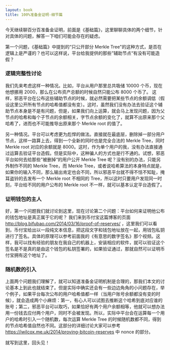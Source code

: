```yaml
---
layout: book
title: 100%准备金证明-细节篇
---
```

今天继续聊百分百准备金证明，前面是《基础篇》，这里聊聊具体的两个细节，针对具体的问题，解答一下咱们可能会存在的疑虑。

第一个问题，《基础篇》中提到的“只公开部分 Merkle Tree"的这种方式，是否在逻辑上是严谨的？也可以这样说，平台给我提供的那些”辅助节点“有没有可能造假？

### 逻辑完整性讨论

我们先来考虑这样一种情况。比如，平台从用户那里总共吸储 10000 个币，现在他想挪用 2000，那么在公布资产总额的时候自然只能公布 8000 个币了。
这样，邪恶平台在公布这些辅助节点的时候，就必然需要把某些节点的余额调低（假设这里公开所有节点的哈希值都没有变）。这时，虽然我们没有办法去验证这个辅助节点本身是不是有问题，但是，如果我们向上运算，就会马上发现问题，因为父节点的哈希和每个子节点的余额相关，字节点余额的变化了，就算不出原来那个父哈希了，进而也不可能推导出原来那个 Merkle root 的值了。

另一种情况。平台可以考虑更为彪悍的做法。直接就在最底层，删除掉一部分用户节点，这样一路算上去，得到一个全新的同时也是完全合法的 Merkle Tree，同时 Merkle root 对应的余额就是 8000。这时，作为单个用户的我，没有办法直接通过运算去验证平台造假。但是实际中，这种骗人的方式也是行不通的。试想，邪恶平台如何去给那些”被删掉“的用户公开 Merkle Tree 呢？没有别的办法，只能另外制作不同的 Merkle Tree，而 Merkle Tree，或者说哈希算法的本身特点就是，如果你的输入不同，那么输出肯定也会不同，所以邪恶平台就不得不恬不知耻，掩耳盗铃的去发布一个 Merkle root 不相同的 Tree，所以这时只要用户发现同一时刻，平台给不同的用户公布的 Merkle root 不一样，就可以基本认定平台造假了。


### 证明钱包的主人

好，第一个问题我们就讨论到这里，现在讨论第二个问题：平台如何来证明他公布的钱包地址是真正属于它的呢？ 我们来到币付宝这篇博客的页面 <http://blog.bifubao.com/2014/03/16/proof-of-reserves/> ，这里我们可以看到，币付宝给出以一段纯文本信息，把这段文字和钱包地址放在一起，用钱包私钥进行了签名。具体的原理可以参考前面我的《有意思的数字签名》那个视频。这样，我可以找有经验的朋友在我自己的机器上，安装相应的软件，就可以验证这个签名是不是真的是由这个钱包的私钥签署的，如果验证通过，那就自然可以证明币付宝拥有这个地址了。


### 随机数的引入

上面两个问题我们理解了，就可以知道准备金证明机制是合理的，那我们本文的讨论基本上到此也就结束了。但是实际中确实还会有一些边边角角的小问题存在，举个例子，如果平台每次公布的用户哈希值都一样（当用户账号余额都没有变的时候），就会造成两个小麻烦：第一，有心人可以试图去推断这个哈希到底对应谁的账号；第二，邪恶平台可以取巧，如果恰好有两个用户余额相等，他就可以想办法用一份钱去应付两个用户，同时不会被发现。所以，实际中平台会在运算每一个用户的哈希时引入一个随机数，每次运算 Merkle Tree 的时候随机数都不同，得到的节点哈希值自然也不同。这部分的详细讨论大家可以参考 <https://iwilcox.me.uk/2014/proving-bitcoin-reserves> 中 nonce 的部分。

就写到这里，回头见！
